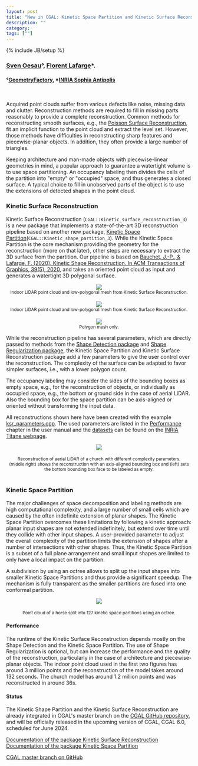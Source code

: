 ```yaml
---
layout: post
title: "New in CGAL: Kinetic Space Partition and Kinetic Surface Reconstruction"
description: ""
category:
tags: [""]
---
```

{% include JB/setup %}

<h3><a href="https://geometryfactory.com/who-we-are/">Sven Oesau</a>&deg;,
<a href="https://www-sop.inria.fr/members/Florent.Lafarge/">Florent Lafarge</a>&#42;.
</h3>
<h4>&deg;<a href="https://geometryfactory.com/">GeometryFactory</a>, &#42;<a href="https://team.inria.fr/titane/">INRIA Sophia Antipolis</a></h4>
<br>

<p>Acquired point clouds suffer from various defects like noise, missing data and clutter. Reconstruction methods are required to fill in missing parts reasonably to provide a complete reconstruction. Common methods for reconstructing smooth surfaces, e.g., the <a href="https://cgal.geometryfactory.com/CGAL/doc/master/Poisson_surface_reconstruction_3/index.html">Poisson Surface Reconstruction</a>, fit an implicit function to the point cloud and extract the level set. However, those methods have difficulties in reconstructing sharp features and piecewise-planar objects. In addition, they often provide a large number of triangles.</p>
<p>Keeping architecture and man-made objects with piecewise-linear geometries in mind, a popular approach to guarantee a watertight volume is to use space partitioning. An occupancy labeling then divides the cells of the partition into "empty" or "occupied" space, and thus generates a closed surface. A typical choice to fill in unobserved parts of the object is to use the extensions of detected shapes in the point cloud.</p>

<h3>Kinetic Surface Reconstruction</h3>

<p>Kinetic Surface Reconstruction (<code>CGAL::Kinetic_surface_reconstruction_3</code>) is a new package that implements a state-of-the-art 3D reconstruction pipeline based on another new package, <a href="https://cgal.geometryfactory.com/CGAL/doc/master/Kinetic_space_partition/index.html">Kinetic Space Partition</a>(<code>CGAL::Kinetic_shape_partition_3</code>). While the Kinetic Space Partition is the core mechanism providing the geometry for the reconstruction (more on that later), other steps are necessary to extract the 3D surface from the partition. Our pipeline is based on <a href="https://inria.hal.science/hal-02924409/file/tog2020.pdf">Bauchet, J.-P., & Lafarge, F. (2020). Kinetic Shape Reconstruction. In ACM Transactions of Graphics, 39(5), 2020</a>, and takes an oriented point cloud as input and generates a watertight 3D polygonal surface.</p>

<div style="text-align:center;">
  <a href="../../../../images/KSR_meeting_room_outside.png"><img src="../../../../images/KSR_meeting_room_outside.png" style="max-width:95%"/></a>
  <br><small>Indoor LiDAR point cloud and low-polygonal mesh from Kinetic Surface Reconstruction.</small>
</div>

<br>
<div style="text-align:center;">
  <a href="../../../../images/KSR_indoor_overlay.png"><img src="../../../../images/KSR_indoor_overlay.png" style="max-width:95%"/></a>
  <br><small>Indoor LiDAR point cloud and low-polygonal mesh from Kinetic Surface Reconstruction.</small>
</div>

<br>
<div style="text-align:center;">
  <a href="../../../../images/KSR_indoor_reconstruction.png"><img src="../../../../images/KSR_indoor_reconstruction.png" style="max-width:95%"/></a>
  <br><small>Polygon mesh only.</small>
</div>

<p>While the reconstruction pipeline has several parameters, which are directly passed to methods from the <a href="https://doc.cgal.org/latest/Shape_detection/index.html">Shape Detection package</a> and <a href="https://doc.cgal.org/latest/Shape_regularization/index.html">Shape Regularization package</a>, the Kinetic Space Partition and Kinetic Surface Reconstruction package add a few parameters to give the user control over the reconstruction. The complexity of the surface can be adapted to favor simpler surfaces, i.e., with a lower polygon count.</p>

<p>The occupancy labeling may consider the sides of the bounding boxes as empty space, e.g., for the reconstruction of objects, or individually as occupied space, e.g., the bottom or ground side in the case of aerial LiDAR. Also the bounding box for the space partition can be axis-aligned or oriented without transforming the input data.</p>

<p>All reconstructions shown here have been created with the example <a href="https://github.com/CGAL/cgal/blob/master/Kinetic_surface_reconstruction/examples/Kinetic_surface_reconstruction/ksr_parameters.cpp">ksr_parameters.cpp</a>. The used parameters are listed in the <a href="https://cgal.geometryfactory.com/CGAL/doc/master/Kinetic_surface_reconstruction/index.html#title9">Performance</a> chapter in the user manual and the <a href="https://files.inria.fr/titane/KSR42_dataset.zip">datasets</a> can be found on the <a href="https://team.inria.fr/titane/">INRIA Titane webpage</a>.</p>

<div style="text-align:center;">
  <a href="../../../../images/KSR_church_parameters.png"><img src="../../../../images/KSR_church_parameters.png" style="max-width:95%"/></a><br>
  <br><small>Reconstruction of aerial LiDAR of a church with different complexity parameters. <br>(middle right) shows the reconstruction with an axis-aligned bounding box and (left) sets the bottom bounding box face to be labeled as empty.</small>
</div>

<br>
<h3>Kinetic Space Partition</h3>

<p>The major challenges of space decomposition and labeling methods are high computational complexity, and a large number of small cells which are caused by the often indefinite extension of planar shapes. The Kinetic Space Partition overcomes these limitations by following a kinetic approach: planar input shapes are not extended indefinitely, but extend over time until they collide with other input shapes. A user-provided parameter to adjust the overall complexity of the partition limits the extension of shapes after a number of intersections with other shapes. Thus, the Kinetic Space Partition is a subset of a full plane arrangement and small input shapes are limited to only have a local impact on the partition.</p>
<p>A subdivision by using an octree allows to split up the input shapes into smaller Kinetic Space Partitions and thus provide a significant speedup. The mechanism is fully transparent as the smaller partitions are fused into one conformal partition.</p>
<div style="text-align:center;">
  <a href="../../../../images/KSP_horse_octree.png"><img src="../../../../images/KSP_horse_octree.png" style="max-width:95%"/></a><br>
  <br><small>Point cloud of a horse split into 127 kinetic space partitions using an octree.</small>
</div>

<h4>Performance</h4>
<p>The runtime of the Kinetic Surface Reconstruction depends mostly on the Shape Detection and the Kinetic Space Partition. The use of Shape Regularization is optional, but can increase the performance and the quality of the reconstruction, particularly in the case of architecture and piecewise-planar objects. The indoor point cloud used in the first two figures has around 3 million points and the reconstruction of the model takes around 132 seconds. The church model has around 1.2 million points and was reconstructed in around 36s.</p>

<h4>Status</h4>
<p>The Kinetic Shape Partition and the Kinetic Surface Reconstruction are already integrated in CGAL's master branch on the <a href="https://github.com/CGAL/cgal/">CGAL GitHub repository</a>, and will be officially released in the upcoming version of CGAL, CGAL 6.0, scheduled for June 2024.</p>

<i class="bi bi-book"></i>
<a href="https://cgal.geometryfactory.com/CGAL/doc/master/Kinetic_surface_reconstruction/index.html">Documentation of the package Kinetic Surface Reconstruction</a><br>
<a href="https://cgal.geometryfactory.com/CGAL/doc/master/Kinetic_space_partition/index.html">Documentation of the package Kinetic Space Partition</a> <br>

<i class="bi bi-arrow-down-circle"></i>
<a href="https://github.com/CGAL/cgal/tree/master">CGAL master branch on GitHub</a>
